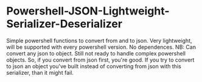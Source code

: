 # Powershell-JSON-Lightweight-Serializer-Deserializer
Simple powershell functions to convert from and to json. Very lightweight, will be supported with every powershell version. No dependences.
NB: Can convert any json to object. Still not ready to handle complex powershell objects. So, if you convert from json first, you're good. If you try to convert to json an object you've built instead of converting from json with this serializer, than it might fail.
